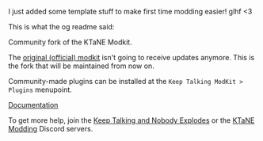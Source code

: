I just added some template stuff to make first time modding easier! glhf <3

This is what the og readme said:

Community fork of the KTaNE Modkit.

The [original (official) modkit](https://github.com/keeptalkinggame/ktanemodkit) isn't going to receive updates anymore. This is the fork that will be maintained from now on.

Community-made plugins can be installed at the `Keep Talking ModKit > Plugins` menupoint.

[Documentation](https://github.com/Qkrisi/ktanemodkit/wiki)

To get more help, join the [Keep Talking and Nobody Explodes](https://discord.gg/ktane) or the [KTaNE Modding](https://discord.gg/qzy7Gdz) Discord servers.
